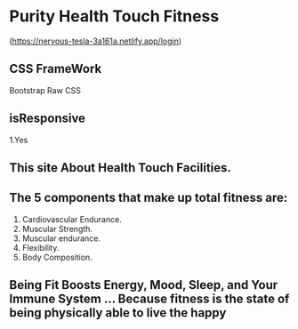 # Purity Health Touch Fitness
(https://nervous-tesla-3a161a.netlify.app/login)
## CSS FrameWork
Bootstrap
Raw CSS

## isResponsive
1.Yes

## This site About Health Touch Facilities.
## The 5 components that make up total fitness are:
1. Cardiovascular Endurance.
2. Muscular Strength.
3. Muscular endurance.
4. Flexibility.
5. Body Composition.
## Being Fit Boosts Energy, Mood, Sleep, and Your Immune System ... Because fitness is the state of being physically able to live the happy